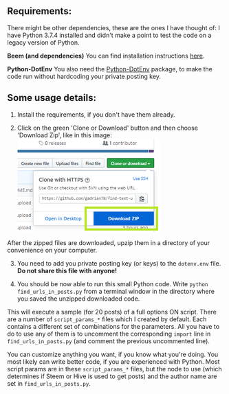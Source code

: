 ## Requirements:

There might be other dependencies, these are the ones I have thought of:
I have Python 3.7.4 installed and didn't make a point to test the code on a legacy version of Python.

**Beem (and dependencies)**
You can find installation instructions [here](https://beem.readthedocs.io/en/latest/installation.html).

**Python-DotEnv**
You also need the [Python-DotEnv](https://pypi.org/project/python-dotenv/) package, to make the code run without hardcoding your private posting key.

## Some usage details:

1. Install the requirements, if you don't have them already.

2. Click on the green 'Clone or Download' button and then choose 'Download Zip', like in this image:
![Download zip walkthrough](download_zip.png)

After the zipped files are downloaded, upzip them in a directory of your convenience on your computer.

3. You need to add you private posting key (or keys) to the <code>dotenv.env</code> file. **Do not share this file with anyone!**

4. You should be now able to run this small Python code. Write <code>python find_urls_in_posts.py</code> from a terminal window in the directory where you saved the unzipped downloaded code.

This will execute a sample (for 20 posts) of a full options ON script. There are a number of <code>script_params_*</code> files which I created by default. Each contains a different set of combinations for the parameters. All you have to do to use any of them is to uncomment the corresponding <code>import</code> line in <code>find_urls_in_posts.py</code> (and comment the previous uncommented line).

You can customize anything you want, if you know what you're doing. You most likely can write better code, if you are experienced with Python. Most script params are in these <code>script_params_*</code> files, but the node to use (which determines if Steem or Hive is used to get posts) and the author name are set in <code>find_urls_in_posts.py</code>.

